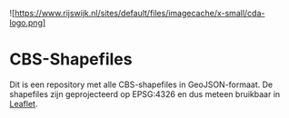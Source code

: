 ![https://www.rijswijk.nl/sites/default/files/imagecache/x-small/cda-logo.png]

CBS-Shapefiles
==============

Dit is een repository met alle CBS-shapefiles in GeoJSON-formaat.
De shapefiles zijn geprojecteerd op EPSG:4326 en dus meteen bruikbaar in [Leaflet](https://github.com/Leaflet/Leaflet).
